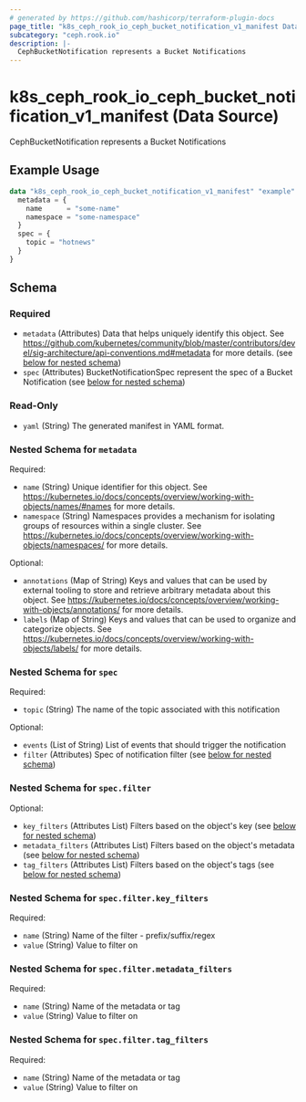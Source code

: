 ```yaml
---
# generated by https://github.com/hashicorp/terraform-plugin-docs
page_title: "k8s_ceph_rook_io_ceph_bucket_notification_v1_manifest Data Source - terraform-provider-k8s"
subcategory: "ceph.rook.io"
description: |-
  CephBucketNotification represents a Bucket Notifications
---
```


# k8s_ceph_rook_io_ceph_bucket_notification_v1_manifest (Data Source)

CephBucketNotification represents a Bucket Notifications

## Example Usage

```terraform
data "k8s_ceph_rook_io_ceph_bucket_notification_v1_manifest" "example" {
  metadata = {
    name      = "some-name"
    namespace = "some-namespace"
  }
  spec = {
    topic = "hotnews"
  }
}
```

<!-- schema generated by tfplugindocs -->
## Schema

### Required

- `metadata` (Attributes) Data that helps uniquely identify this object. See https://github.com/kubernetes/community/blob/master/contributors/devel/sig-architecture/api-conventions.md#metadata for more details. (see [below for nested schema](#nestedatt--metadata))
- `spec` (Attributes) BucketNotificationSpec represent the spec of a Bucket Notification (see [below for nested schema](#nestedatt--spec))

### Read-Only

- `yaml` (String) The generated manifest in YAML format.

<a id="nestedatt--metadata"></a>
### Nested Schema for `metadata`

Required:

- `name` (String) Unique identifier for this object. See https://kubernetes.io/docs/concepts/overview/working-with-objects/names/#names for more details.
- `namespace` (String) Namespaces provides a mechanism for isolating groups of resources within a single cluster. See https://kubernetes.io/docs/concepts/overview/working-with-objects/namespaces/ for more details.

Optional:

- `annotations` (Map of String) Keys and values that can be used by external tooling to store and retrieve arbitrary metadata about this object. See https://kubernetes.io/docs/concepts/overview/working-with-objects/annotations/ for more details.
- `labels` (Map of String) Keys and values that can be used to organize and categorize objects. See https://kubernetes.io/docs/concepts/overview/working-with-objects/labels/ for more details.


<a id="nestedatt--spec"></a>
### Nested Schema for `spec`

Required:

- `topic` (String) The name of the topic associated with this notification

Optional:

- `events` (List of String) List of events that should trigger the notification
- `filter` (Attributes) Spec of notification filter (see [below for nested schema](#nestedatt--spec--filter))

<a id="nestedatt--spec--filter"></a>
### Nested Schema for `spec.filter`

Optional:

- `key_filters` (Attributes List) Filters based on the object's key (see [below for nested schema](#nestedatt--spec--filter--key_filters))
- `metadata_filters` (Attributes List) Filters based on the object's metadata (see [below for nested schema](#nestedatt--spec--filter--metadata_filters))
- `tag_filters` (Attributes List) Filters based on the object's tags (see [below for nested schema](#nestedatt--spec--filter--tag_filters))

<a id="nestedatt--spec--filter--key_filters"></a>
### Nested Schema for `spec.filter.key_filters`

Required:

- `name` (String) Name of the filter - prefix/suffix/regex
- `value` (String) Value to filter on


<a id="nestedatt--spec--filter--metadata_filters"></a>
### Nested Schema for `spec.filter.metadata_filters`

Required:

- `name` (String) Name of the metadata or tag
- `value` (String) Value to filter on


<a id="nestedatt--spec--filter--tag_filters"></a>
### Nested Schema for `spec.filter.tag_filters`

Required:

- `name` (String) Name of the metadata or tag
- `value` (String) Value to filter on
